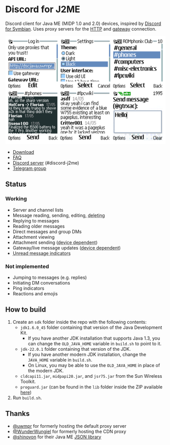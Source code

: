 # Discord for J2ME
Discord client for Java ME (MIDP 1.0 and 2.0) devices, inspired by [Discord for Symbian](https://github.com/uwmpr/discord-symbian-fixed). Uses proxy servers for the [HTTP](/proxy/) and [gateway](https://github.com/gtrxAC/discord-j2me-server) connection.

![Screenshots](img/screenshots.png)

* [Download](https://github.com/gtrxAC/discord-j2me/releases/latest)
* [FAQ](https://github.com/gtrxAC/discord-j2me/wiki/FAQ)
* [Discord server](https://discord.gg/2GKuJjQagp) (#discord-j2me)
* [Telegram group](https://t.me/dscforsymbian)

## Status
### Working
* Server and channel lists
* Message reading, sending, editing, <abbr title="Only your own messages">deleting</abbr>
* Replying to messages
* Reading older messages
* Direct messages and group DMs
* Attachment viewing
* Attachment sending (<abbr title="Requires FileConnection API or HTML browser with file uploading support">device dependent</abbr>)
* Gateway/live message updates (<abbr title="Not supported on MIDP 1.0 and some low-end Samsung devices">device dependent</abbr>)
* <abbr title="Not in sync with official clients">Unread message indicators</abbr>

### Not implemented
* Jumping to messages (e.g. replies)
* Initiating DM conversations
* Ping indicators
* Reactions and emojis

## How to build
1. Create an `sdk` folder inside the repo with the following contents:
    * `jdk1.6.0_45` folder containing that version of the Java Development Kit.
        * If you have another JDK installation that supports Java 1.3, you can change the `OLD_JAVA_HOME` variable in `build.sh` to point to it.
    * `jdk-22.0.1` folder containing that version of the JDK.
        * If you have another modern JDK installation, change the `JAVA_HOME` variable in `build.sh`.
        * On Linux, you may be able to use the `OLD_JAVA_HOME` in place of the modern JDK.
    * `cldcapi11.jar`, `midpapi20.jar`, and `jsr75.jar` from the Sun Wireless Toolkit.
    * `proguard.jar` (can be found in the `lib` folder inside the ZIP available [here](https://github.com/Guardsquare/proguard/releases))
2. Run `build.sh`.

## Thanks
* [@uwmpr](https://github.com/uwmpr) for formerly hosting the default proxy server
* [@WunderWungiel](https://github.com/WunderWungiel) for formerly hosting the CDN proxy
* [@shinovon](https://github.com/shinovon) for their Java ME [JSON library](https://github.com/shinovon/NNJSON)
